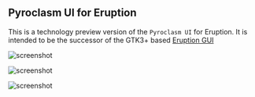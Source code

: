 ## Pyroclasm UI for Eruption

This is a technology preview version of the `Pyroclasm UI` for Eruption.
It is intended to be the successor of the GTK3+ based
[Eruption GUI](../eruption-gui-gtk3/README.md)

![screenshot](docs/assets/screenshot-pyroclasm-01.png)

![screenshot](docs/assets/screenshot-pyroclasm-02.png)

![screenshot](docs/assets/screenshot-pyroclasm-02.png)
